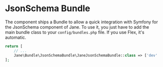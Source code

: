 # JsonSchema Bundle

The component ships a Bundle to allow a quick integration with Symfony for the JsonSchema component of Jane.
To use it, you just have to add the main bundle class to your `config/bundles.php` file.
If you use Flex, it's automatic.

```php
return [
    // ...
    Jane\Bundle\JsonSchemaBundle\JaneJsonSchemaBundle::class => ['dev' => true],
];
```
